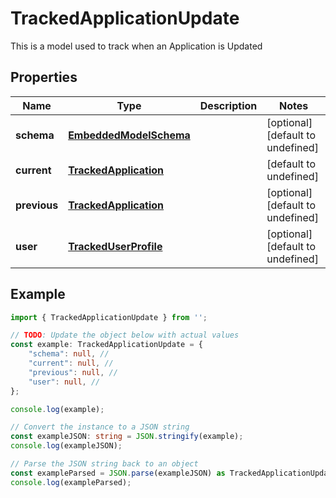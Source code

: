 
# TrackedApplicationUpdate

This is a model used to track when an Application is Updated

## Properties

Name | Type | Description | Notes
------------ | ------------- | ------------- | -------------
**schema** | [**EmbeddedModelSchema**](EmbeddedModelSchema) |  | [optional] [default to undefined]
**current** | [**TrackedApplication**](TrackedApplication) |  | [default to undefined]
**previous** | [**TrackedApplication**](TrackedApplication) |  | [optional] [default to undefined]
**user** | [**TrackedUserProfile**](TrackedUserProfile) |  | [optional] [default to undefined]

## Example

```typescript
import { TrackedApplicationUpdate } from '';

// TODO: Update the object below with actual values
const example: TrackedApplicationUpdate = {
    "schema": null, // 
    "current": null, // 
    "previous": null, // 
    "user": null, // 
};

console.log(example);

// Convert the instance to a JSON string
const exampleJSON: string = JSON.stringify(example);
console.log(exampleJSON);

// Parse the JSON string back to an object
const exampleParsed = JSON.parse(exampleJSON) as TrackedApplicationUpdate;
console.log(exampleParsed);
```




